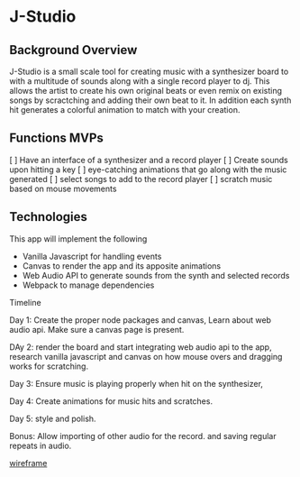 # J-Studio

## Background Overview

J-Studio is a small scale tool for creating music with a synthesizer board to with a multitude of sounds along with a single
record player to dj. This allows the artist to create his own original beats or even remix on existing songs by scractching and
adding their own beat to it. In addition each synth hit generates a colorful animation to match with your creation.

## Functions MVPs

[ ] Have an interface of a synthesizer and a record player
[ ] Create sounds upon hitting a key
[ ] eye-catching animations that go along with the music generated
[ ] select songs to add to the record player
[ ] scratch music based on mouse movements

## Technologies

This app will implement the following
* Vanilla Javascript for handling events
* Canvas to render the app and its apposite animations
* Web Audio API to generate sounds from the synth and selected records
* Webpack to manage dependencies

Timeline

Day 1: Create the proper node packages and canvas, Learn about web audio api. Make sure a canvas page is present.

DAy 2: render the board and start integrating web audio api to the app, research vanilla javascript and canvas on how mouse
overs and dragging works for scratching.

Day 3: Ensure music is playing properly when hit on the synthesizer,

Day 4: Create animations for music hits and scratches.

Day 5: style and polish.

Bonus:
Allow importing of other audio for the record. and saving regular repeats in audio.

[wireframe](https://raw.githubusercontent.com/VietnameseCoffee/js-project/master/photos/wireframe.png)
